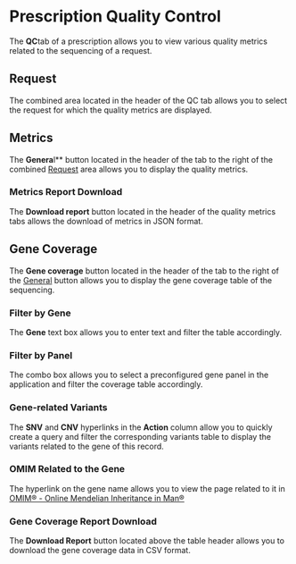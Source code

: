 # Prescription Quality Control

The **QC**tab of a prescription allows you to view various quality metrics related to the sequencing of a request.

## Request

The combined area located in the header of the QC tab allows you to select the request for which the quality metrics are displayed.

## Metrics

The **Genera**l** button located in the header of the tab to the right of the combined [Request](#request) area allows you to display the quality metrics.

### Metrics Report Download

The **Download report** button located in the header of the quality metrics tabs allows the download of metrics in JSON format.

## Gene Coverage

The **Gene coverage** button located in the header of the tab to the right of the [General](#metrics) button allows you to display the gene coverage table of the sequencing.

### Filter by Gene

The **Gene** text box allows you to enter text and filter the table accordingly.

### Filter by Panel

The combo box allows you to select a preconfigured gene panel in the application and filter the coverage table accordingly.

### Gene-related Variants

The **SNV** and **CNV** hyperlinks in the **Action** column allow you to quickly create a query and filter the corresponding variants table to display the variants related to the gene of this record.

### OMIM Related to the Gene

The hyperlink on the gene name allows you to view the page related to it in [OMIM® - Online Mendelian Inheritance in Man®](https://www.omim.or)

### Gene Coverage Report Download

The **Download Report** button located above the table header allows you to download the gene coverage data in CSV format.
